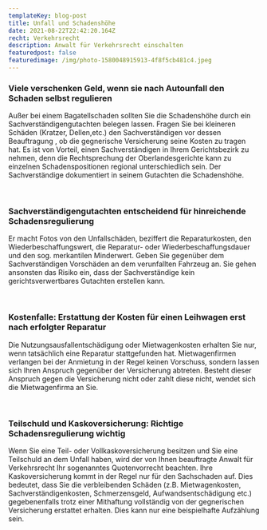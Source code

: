 ```yaml
---
templateKey: blog-post
title: Unfall und Schadenshöhe
date: 2021-08-22T22:42:20.164Z
recht: Verkehrsrecht
description: Anwalt für Verkehrsrecht einschalten
featuredpost: false
featuredimage: /img/photo-1580048915913-4f8f5cb481c4.jpeg
---
```

### Viele verschenken Geld, wenn sie nach Autounfall den Schaden selbst regulieren

Außer bei einem Bagatellschaden sollten Sie die Schadenshöhe durch ein Sachverständigengutachten belegen lassen. Fragen Sie bei kleineren Schäden (Kratzer, Dellen,etc.) den Sachverständigen vor dessen Beauftragung , ob die gegnerische Versicherung seine Kosten zu tragen hat. Es ist von Vorteil, einen Sachverständigen in Ihrem Gerichtsbezirk zu nehmen, denn die Rechtsprechung der Oberlandesgerichte kann zu einzelnen Schadenspositionen regional unterschiedlich sein. Der Sachverständige dokumentiert in seinem Gutachten die Schadenshöhe.

 

### Sachverständigengutachten entscheidend für hinreichende Schadensregulierung

Er macht Fotos von den Unfallschäden, beziffert die Reparaturkosten, den Wiederbeschaffungswert, die Reparatur- oder Wiederbeschaffungsdauer und den sog. merkantilen Minderwert. Geben Sie gegenüber dem Sachverständigen Vorschäden an dem verunfallten Fahrzeug an. Sie gehen ansonsten das Risiko ein, dass der Sachverständige kein gerichtsverwertbares Gutachten erstellen kann.

 

### Kostenfalle: Erstattung der Kosten für einen Leihwagen erst nach erfolgter Reparatur

Die Nutzungsausfallentschädigung oder Mietwagenkosten erhalten Sie nur, wenn tatsächlich eine Reparatur stattgefunden hat. Mietwagenfirmen verlangen bei der Anmietung in der Regel keinen Vorschuss, sondern lassen sich Ihren Anspruch gegenüber der Versicherung abtreten. Besteht dieser Anspruch gegen die Versicherung nicht oder zahlt diese nicht, wendet sich die Mietwagenfirma an Sie.

 

### Teilschuld und Kaskoversicherung: Richtige Schadensregulierung wichtig

Wenn Sie eine Teil- oder Vollkaskoversicherung besitzen und Sie eine Teilschuld an dem Unfall haben, wird der von Ihnen beauftragte Anwalt für Verkehrsrecht Ihr sogenanntes Quotenvorrecht beachten. Ihre Kaskoversicherung kommt in der Regel nur für den Sachschaden auf. Dies bedeutet, dass Sie die verbleibenden Schäden (z.B. Mietwagenkosten, Sachverständigenkosten, Schmerzensgeld, Aufwandsentschädigung etc.) gegebenenfalls trotz einer Mithaftung vollständig von der gegnerischen Versicherung erstattet erhalten. Dies kann nur eine beispielhafte Aufzählung sein.